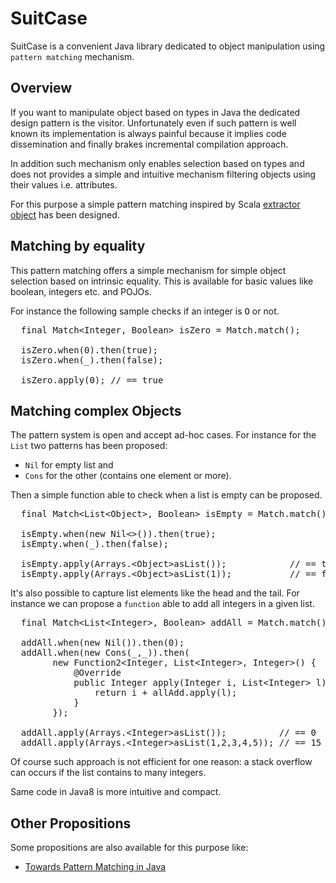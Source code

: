 SuitCase
========

SuitCase is a convenient Java library dedicated to object manipulation using `pattern matching` mechanism.

Overview
--------

If you want to manipulate object based on types in Java the dedicated design pattern is the visitor.
Unfortunately even if such pattern is well known its implementation is always painful because it implies
code dissemination and finally brakes incremental compilation approach.

In addition such mechanism only enables selection based on types and does not provides a simple and
intuitive mechanism filtering objects using their values i.e. attributes.

For this purpose a simple pattern matching inspired by Scala [extractor object](http://www.scala-lang.org/node/112)
has been designed.

Matching by equality
--------------------

This pattern matching offers a simple mechanism for simple object selection based on intrinsic equality.
This is available for basic values like boolean, integers etc. and POJOs.

For instance the following sample checks if an integer is <tt>O</tt> or not.

<pre>
  final Match&lt;Integer, Boolean> isZero = Match.match();

  isZero.when(0).then(true);
  isZero.when(_).then(false);
    
  isZero.apply(0); // == true
</pre>

Matching complex Objects 
------------------------

The pattern system is open and accept ad-hoc cases. For instance for the `List` two patterns has been proposed:
* `Nil` for empty list and
* `Cons` for the other (contains one element or more).

Then a simple function able to check when a list is empty can be proposed.

<pre>
  final Match&lt;List&lt;Object>, Boolean> isEmpty = Match.match();

  isEmpty.when(new Nil&lt;>()).then(true);
  isEmpty.when(_).then(false);

  isEmpty.apply(Arrays.&lt;Object>asList());            // == true
  isEmpty.apply(Arrays.&lt;Object>asList(1));           // == false
</pre>

It's also possible to capture list elements like the head and the tail. For instance we can propose a `function`
able to add all integers in a given list.

<pre>
  final Match&lt;List&lt;Integer>, Boolean> addAll = Match.match();

  addAll.when(new Nil<Integer>()).then(0);
  addAll.when(new Cons<Integer>(_,_)).then(
        new Function2&lt;Integer, List&lt;Integer>, Integer>() {
            @Override
            public Integer apply(Integer i, List&lt;Integer> l) throws MatchingException {
                return i + allAdd.apply(l);
            }
        });

  addAll.apply(Arrays.&lt;Integer>asList());          // == 0
  addAll.apply(Arrays.&lt;Integer>asList(1,2,3,4,5)); // == 15
</pre>

Of course such approach is not efficient for one reason: a stack overflow can occurs if the list contains
to many integers.

Same code in Java8 is more intuitive and compact.



Other Propositions
------------------

Some propositions are also available for this purpose like:
* [Towards Pattern Matching in Java](http://kerflyn.wordpress.com/2012/05/09/towards-pattern-matching-in-java/)
